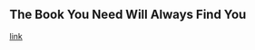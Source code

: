 ## The Book You Need Will Always Find You

[link](https://www.psychologytoday.com/intl/blog/oblique-approaches/202101/the-book-you-need-will-always-find-you)
